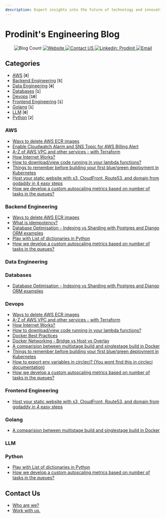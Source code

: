 ```yaml
---
description: Expert insights into the future of technology and innovation
---
```


# Prodinit's Engineering Blog


<p align="center">
  <img alt="Blog Count" src="https://img.shields.io/badge/dynamic/json.svg?color=black&label=Blog-Count&query=count&url=https%3A%2F%2Fraw.githubusercontent.com%2Fprodinit%2Fblogs%2Fmain%2Fcount.json", target="_blank">
  <a href="https://prodinit.com">
    <img alt="Website" src="https://img.shields.io/website?url=https%3A%2F%2Fprodinit.com", target="_blank">
  </a>
  <a href="https://www.prodinit.com/#contact">
    <img alt="Contact US" src="https://img.shields.io/badge/Contact%20us-8A2BE2" target="_blank" />
  </a>
  <a href="https://linkedin.com/company/prodinit">
    <img alt="Linkedin: Prodinit" src="https://img.shields.io/badge/Linkedin-follow-blue" target="_blank" />
  </a>
  <a href="mailto:dishant@prodinit.com">
    <img alt="Email" src="https://img.shields.io/badge/Email-here-green" target="_blank" />
  </a>
</p>


## Categories

* [AWS](#aws) [**`8`**] 
* [Backend Engineering](#backend-engineering) [**`5`**] 
* [Data Engineering](#data-engineering) [**`0`**] 
* [Databases](#databases) [**`1`**] 
* [Devops](#devops) [**`10`**] 
* [Frontend Engineering](#frontend-engineering) [**`1`**] 
* [Golang](#golang) [**`1`**] 
* [LLM](#llm) [**`0`**] 
* [Python](#python) [**`2`**] 

### AWS

<ul>

<li><a target="_blank" href="https://blogs.prodinit.com/aws/clean-ecr-images"> Ways to delete AWS ECR images </a></li>
<li><a target="_blank" href="https://blogs.prodinit.com/aws/enable-cloudwatch-alarm-for-billing-alert"> Enable Cloudwatch Alarm and SNS Topic for AWS Billing Alert </a></li>
<li><a target="_blank" href="https://blogs.prodinit.com/aws/all-about-vpc-and-other-related-services"> A-Z of AWS VPC and other services - with Terraform </a></li>
<li><a target="_blank" href="https://blogs.prodinit.com/aws/how-internet-works"> How Internet Works? </a></li>
<li><a target="_blank" href="https://blogs.prodinit.com/aws/download-lambda-code"> How to download/view code running in your lambda functions? </a></li>
<li><a target="_blank" href="https://blogs.prodinit.com/devops/blue-green-deployment"> Things to remember before building your first blue/green deployment in Kubernetes </a></li>
<li><a target="_blank" href="https://blogs.prodinit.com/frontend-engineering/cloudfront-hosting"> Host your static website with s3, CloudFront, Route53, and domain from godaddy in 4 easy steps </a></li>
<li><a target="_blank" href="https://blogs.prodinit.com/python/custom-autoscaling"> How we develop a custom autoscaling metrics based on number of tasks in the queues? </a></li>

</ul>


### Backend Engineering

<ul>

<li><a target="_blank" href="https://blogs.prodinit.com/aws/clean-ecr-images"> Ways to delete AWS ECR images </a></li>
<li><a target="_blank" href="https://blogs.prodinit.com/backend-engineering/what-is-idempotency"> What is idempotency? </a></li>
<li><a target="_blank" href="https://blogs.prodinit.com/databases/indexing-vs-sharding"> Database Optimisation - Indexing vs Sharding with Postgres and Django ORM examples </a></li>
<li><a target="_blank" href="https://blogs.prodinit.com/python/play-with-list-of-dicts"> Play with List of dictionaries in Python </a></li>
<li><a target="_blank" href="https://blogs.prodinit.com/python/custom-autoscaling"> How we develop a custom autoscaling metrics based on number of tasks in the queues? </a></li>

</ul>


### Data Engineering

<ul>


</ul>


### Databases

<ul>

<li><a target="_blank" href="https://blogs.prodinit.com/databases/indexing-vs-sharding"> Database Optimisation - Indexing vs Sharding with Postgres and Django ORM examples </a></li>

</ul>


### Devops

<ul>

<li><a target="_blank" href="https://blogs.prodinit.com/aws/clean-ecr-images"> Ways to delete AWS ECR images </a></li>
<li><a target="_blank" href="https://blogs.prodinit.com/aws/all-about-vpc-and-other-related-services"> A-Z of AWS VPC and other services - with Terraform </a></li>
<li><a target="_blank" href="https://blogs.prodinit.com/aws/how-internet-works"> How Internet Works? </a></li>
<li><a target="_blank" href="https://blogs.prodinit.com/aws/download-lambda-code"> How to download/view code running in your lambda functions? </a></li>
<li><a target="_blank" href="https://blogs.prodinit.com/devops/docker-best-practices"> Docker Best Practices </a></li>
<li><a target="_blank" href="https://blogs.prodinit.com/devops/docker-networking"> Docker Networking - Bridge vs Host vs Overlay </a></li>
<li><a target="_blank" href="https://blogs.prodinit.com/devops/docker-multistage-build"> A comparision between multistage build and singlestage build in Docker </a></li>
<li><a target="_blank" href="https://blogs.prodinit.com/devops/blue-green-deployment"> Things to remember before building your first blue/green deployment in Kubernetes </a></li>
<li><a target="_blank" href="https://blogs.prodinit.com/devops/export-env-vars-in-circleci"> How to export env variables in circleci? (You wont find this in circleci documentation) </a></li>
<li><a target="_blank" href="https://blogs.prodinit.com/python/custom-autoscaling"> How we develop a custom autoscaling metrics based on number of tasks in the queues? </a></li>

</ul>


### Frontend Engineering

<ul>

<li><a target="_blank" href="https://blogs.prodinit.com/frontend-engineering/cloudfront-hosting"> Host your static website with s3, CloudFront, Route53, and domain from godaddy in 4 easy steps </a></li>

</ul>


### Golang

<ul>

<li><a target="_blank" href="https://blogs.prodinit.com/devops/docker-multistage-build"> A comparision between multistage build and singlestage build in Docker </a></li>

</ul>


### LLM

<ul>


</ul>


### Python

<ul>

<li><a target="_blank" href="https://blogs.prodinit.com/python/play-with-list-of-dicts"> Play with List of dictionaries in Python </a></li>
<li><a target="_blank" href="https://blogs.prodinit.com/python/custom-autoscaling"> How we develop a custom autoscaling metrics based on number of tasks in the queues? </a></li>

</ul>


## Contact Us

* [Who are we?](contact-us/who-are-we.md)
* [Work with us.](contact-us/work-with-us..md)
